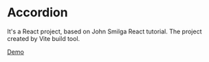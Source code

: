 # Accordion
It's a React project, based on John Smilga React tutorial. The project created by Vite build tool.


[Demo](https://accordion777.netlify.app/)              

